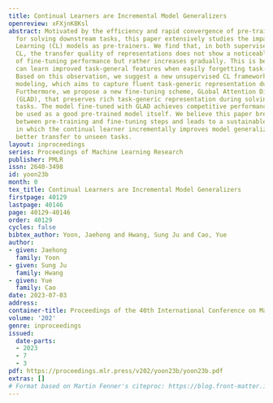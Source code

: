 ```yaml
---
title: Continual Learners are Incremental Model Generalizers
openreview: xFXjnK8Ksl
abstract: Motivated by the efficiency and rapid convergence of pre-trained models
  for solving downstream tasks, this paper extensively studies the impact of Continual
  Learning (CL) models as pre-trainers. We find that, in both supervised and unsupervised
  CL, the transfer quality of representations does not show a noticeable degradation
  of fine-tuning performance but rather increases gradually. This is because CL models
  can learn improved task-general features when easily forgetting task-specific knowledge.
  Based on this observation, we suggest a new unsupervised CL framework with masked
  modeling, which aims to capture fluent task-generic representation during training.
  Furthermore, we propose a new fine-tuning scheme, GLobal Attention Discretization
  (GLAD), that preserves rich task-generic representation during solving downstream
  tasks. The model fine-tuned with GLAD achieves competitive performance and can also
  be used as a good pre-trained model itself. We believe this paper breaks the barriers
  between pre-training and fine-tuning steps and leads to a sustainable learning framework
  in which the continual learner incrementally improves model generalization, yielding
  better transfer to unseen tasks.
layout: inproceedings
series: Proceedings of Machine Learning Research
publisher: PMLR
issn: 2640-3498
id: yoon23b
month: 0
tex_title: Continual Learners are Incremental Model Generalizers
firstpage: 40129
lastpage: 40146
page: 40129-40146
order: 40129
cycles: false
bibtex_author: Yoon, Jaehong and Hwang, Sung Ju and Cao, Yue
author:
- given: Jaehong
  family: Yoon
- given: Sung Ju
  family: Hwang
- given: Yue
  family: Cao
date: 2023-07-03
address: 
container-title: Proceedings of the 40th International Conference on Machine Learning
volume: '202'
genre: inproceedings
issued:
  date-parts:
  - 2023
  - 7
  - 3
pdf: https://proceedings.mlr.press/v202/yoon23b/yoon23b.pdf
extras: []
# Format based on Martin Fenner's citeproc: https://blog.front-matter.io/posts/citeproc-yaml-for-bibliographies/
---
```


